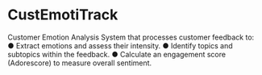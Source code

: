 # CustEmotiTrack
Customer Emotion Analysis System that processes customer  feedback to:  ● Extract emotions and assess their intensity.  ● Identify topics and subtopics within the feedback.  ● Calculate an engagement score (Adorescore) to measure overall sentiment.
